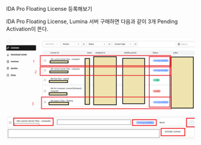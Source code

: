 IDA Pro Floating License 등록해보기

IDA Pro Floating License, Lumina 서버 구매하면
다음과 같이 3개 Pending Activation이 뜬다.

![IDA License Server 설치 화면](capture/0.0%20ida%20license%20server%20설치.PNG)


![IDA License Server 설치 화면](capture/1.1%20ida%20license%20server%20설치.PNG)

